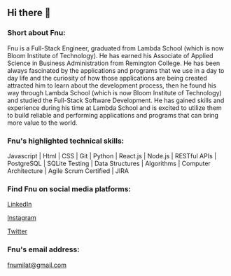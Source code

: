 ## Hi there 👋

### Short about Fnu:

Fnu is a Full-Stack Engineer, graduated from Lambda School (which is now Bloom Institute of Technology). He has earned his Associate of Applied Science in Business Administration from Remington College. He has been always fascinated by the applications and programs that we use in a day to day life and the curiosity of how those applications are being created attracted him to learn about the development process, then he found his way through Lambda School (which is now Bloom Institute of Technology) and studied the Full-Stack Software Development. He has gained skills and experience during his time at Lambda School and is excited to utilize them to build reliable and performing applications and programs that can bring more value to the world.

### Fnu's highlighted technical skills:

Javascript | Html | CSS | Git | Python | React.js | Node.js | RESTful APIs | PostgreSQL | SQLite Testing | Data Structures | Algorithms | Computer Architecture | Agile Scrum Certified | JIRA


### Find Fnu on social media platforms:

[LinkedIn](https://www.linkedin.com/in/fnu-milat-93ab89186/)

[Instagram](https://www.instagram.com/fnumilat_webdev/)

[Twitter](https://twitter.com/fnumilat_webdev)

### Fnu's email address:

fnumilat@gmail.com


<!--
**fnumilat/fnumilat** is a ✨ _special_ ✨ repository because its `README.md` (this file) appears on your GitHub profile.

Here are some ideas to get you started:

- 🔭 I’m currently working on ...
- 🌱 I’m currently learning ...
- 👯 I’m looking to collaborate on ...
- 🤔 I’m looking for help with ...
- 💬 Ask me about ...
- 📫 How to reach me: ...
- 😄 Pronouns: ...
- ⚡ Fun fact: ...
-->

